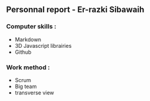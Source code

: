 ## Personnal report - Er-razki Sibawaih


### Computer skills : 

* Markdown 
* 3D Javascript librairies
* Github

### Work method  :

* Scrum 
* Big team
* transverse view 
